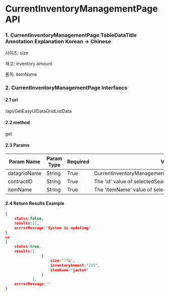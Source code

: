 # CurrentInventoryManagementPage API 

### 1. CurrentInventoryManagementPage TableDataTitle Annotation Explanation Korean -> Chinese

사이즈: size

재고: inventory amount

폼목: itemName

### 2. CurrentInventoryManagementPage Interfaecs

#### 2.1 url

/api/GetEasyUIDataGridListData

#### 2.2 method

get

#### 2.3 Params

| Param Name   | Param Type | Required | Value                                                   |
| ------------ | ---------- | -------- | ------------------------------------------------------- |
| datagridName | String     | True     | CurrentInventoryManagementPage_CurrentInventoryDataGrid |
| contractID   | String     | True     | The 'id' value of selectedSeason                        |
| itemName     | String     | True     | The 'itemName' value of selectedItemName                |

#### 2.4 Return Results Example

```json
{
    status:false,
    results:[],
	errrorMessage:'System is updating'
}
or
{
    status:true,
    results:[
    			{
    				size:'77L',
    				inventoryAmount:'209',
                    itemName:'jacket'
				}
			],
	errrorMessage:''
}
```